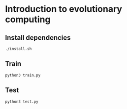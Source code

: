 # Introduction to evolutionary computing

## Install dependencies

```
./install.sh
```

## Train

```
python3 train.py
```

## Test

```
python3 test.py
```




